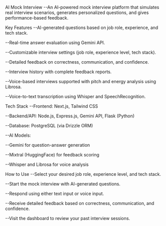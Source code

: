 AI Mock Interview
   --An AI-powered mock interview platform that simulates real interview scenarios, generates personalized questions, and gives performance-based feedback.

Key Features
  --AI-generated questions based on job role, experience, and tech stack.

  --Real-time answer evaluation using Gemini API.

  --Customizable interview settings (job role, experience level, tech stack).

  --Detailed feedback on correctness, communication, and confidence.

  --Interview history with complete feedback reports.

  --Voice-based interviews supported with pitch and energy analysis using Librosa.

  --Voice-to-text transcription using Whisper and SpeechRecognition.

Tech Stack
  --Frontend: Next.js, Tailwind CSS

  --Backend/API: Node.js, Express.js, Gemini API, Flask (Python)

  --Database: PostgreSQL (via Drizzle ORM)

  --AI Models:

  --Gemini for question-answer generation

  --Mixtral (HuggingFace) for feedback scoring

  --Whisper and Librosa for voice analysis

How to Use
  --Select your desired job role, experience level, and tech stack.

  --Start the mock interview with AI-generated questions.

  --Respond using either text input or voice input.

  --Receive detailed feedback based on correctness, communication, and confidence.

  --Visit the dashboard to review your past interview sessions.













